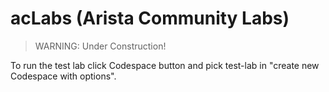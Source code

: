 # acLabs (Arista Community Labs)

> WARNING: Under Construction!

To run the test lab click Codespace button and pick test-lab in "create new Codespace with options".

